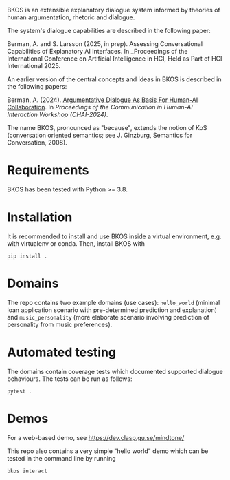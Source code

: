 BKOS is an extensible explanatory dialogue system informed by theories of human argumentation, rhetoric and dialogue.

The system's dialogue capabilities are described in the following paper:

Berman, A. and S. Larsson (2025, in prep). Assessing Conversational Capabilities of Explanatory AI Interfaces. In _Proceedings of the International Conference on Artificial Intelligence in HCI, Held as Part of HCI International 2025.

An earlier version of the central concepts and ideas in BKOS is described in the following papers:

Berman, A. (2024). [Argumentative Dialogue As Basis For Human-AI Collaboration](https://ceur-ws.org/Vol-3825/short3-2.pdf). In *Proceedings of the Communication in Human-AI Interaction Workshop (CHAI-2024)*.

The name BKOS, pronounced as "because", extends the notion of KoS (conversation oriented semantics; see J. Ginzburg, Semantics for Conversation, 2008).

# Requirements
BKOS has been tested with Python >= 3.8.

# Installation
It is recommended to install and use BKOS inside a virtual environment, e.g. with virtualenv or conda. Then, install BKOS with

```commandline
pip install .
```

# Domains
The repo contains two example domains (use cases): `hello_world` (minimal loan application scenario with pre-determined prediction and explanation) and `music_personality` (more elaborate scenario involving prediction of personality from music preferences).

# Automated testing
The domains contain coverage tests which documented supported dialogue behaviours. The tests can be run as follows:

```commandline
pytest .
```
# Demos
For a web-based demo, see https://dev.clasp.gu.se/mindtone/

This repo also contains a very simple "hello world" demo which can be tested in the command line by running

```commandline
bkos interact
```
